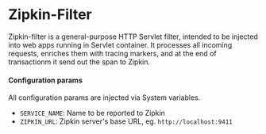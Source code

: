 # Zipkin-Filter

Zipkin-filter is a general-purpose HTTP Servlet filter, intended to be injected into web apps running in Servlet container. It processes all incoming requests, enriches them with tracing markers, and at the end of transactionm it send out the span to Zipkin.

#### Configuration params
All configuration params are injected via System variables.
- ```SERVICE_NAME```: Name to be reported to Zipkin
- ```ZIPKIN_URL```: Zipkin server's base URL, eg. ```http://localhost:9411```